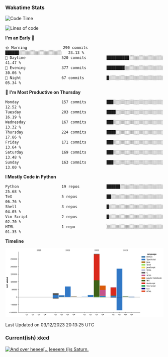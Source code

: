 ### Wakatime Stats
<!--START_SECTION:waka-->
![Code Time](http://img.shields.io/badge/Code%20Time-2%2C179%20hrs%2054%20mins-blue)

![Lines of code](https://img.shields.io/badge/From%20Hello%20World%20I%27ve%20Written-735.8%20thousand%20lines%20of%20code-blue)

**I'm an Early 🐤** 

```text
🌞 Morning                290 commits         ██████░░░░░░░░░░░░░░░░░░░   23.13 % 
🌆 Daytime                520 commits         ██████████░░░░░░░░░░░░░░░   41.47 % 
🌃 Evening                377 commits         ████████░░░░░░░░░░░░░░░░░   30.06 % 
🌙 Night                  67 commits          █░░░░░░░░░░░░░░░░░░░░░░░░   05.34 % 
```
📅 **I'm Most Productive on Thursday** 

```text
Monday                   157 commits         ███░░░░░░░░░░░░░░░░░░░░░░   12.52 % 
Tuesday                  203 commits         ████░░░░░░░░░░░░░░░░░░░░░   16.19 % 
Wednesday                167 commits         ███░░░░░░░░░░░░░░░░░░░░░░   13.32 % 
Thursday                 224 commits         ████░░░░░░░░░░░░░░░░░░░░░   17.86 % 
Friday                   171 commits         ███░░░░░░░░░░░░░░░░░░░░░░   13.64 % 
Saturday                 169 commits         ███░░░░░░░░░░░░░░░░░░░░░░   13.48 % 
Sunday                   163 commits         ███░░░░░░░░░░░░░░░░░░░░░░   13.00 % 
```


**I Mostly Code in Python** 

```text
Python                   19 repos            ██████░░░░░░░░░░░░░░░░░░░   25.68 % 
TeX                      5 repos             ██░░░░░░░░░░░░░░░░░░░░░░░   06.76 % 
Shell                    3 repos             █░░░░░░░░░░░░░░░░░░░░░░░░   04.05 % 
Vim Script               2 repos             █░░░░░░░░░░░░░░░░░░░░░░░░   02.70 % 
HTML                     1 repo              ░░░░░░░░░░░░░░░░░░░░░░░░░   01.35 % 
```



**Timeline**

![Lines of Code chart](https://raw.githubusercontent.com/joshuajeschek/joshuajeschek/main/assets/bar_graph.png)


 Last Updated on 03/12/2023 20:13:25 UTC
<!--END_SECTION:waka-->

### Current(ish) xkcd
<a id="xkcd-a" title="And over heeee[...]eeeere (i)s Saturn." href="https://www.xkcd.com" target="_blank">
        <img align="center" id="xkcd-img" src="https://imgs.xkcd.com/comics/space_typography.png" alt="And over heeee[...]eeeere (i)s Saturn." height=300 />
</a>
